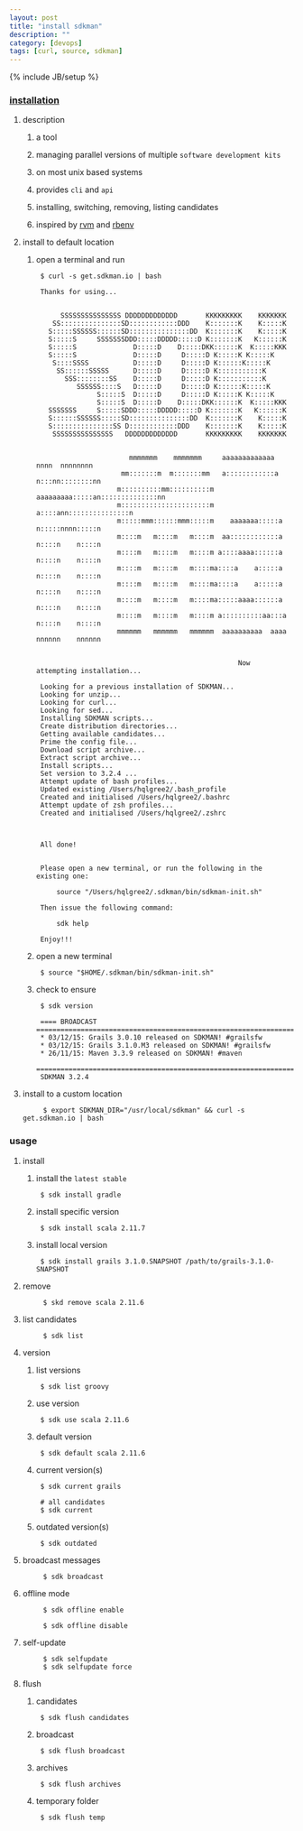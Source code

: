 ```yaml
---
layout: post
title: "install sdkman"
description: ""
category: [devops]
tags: [curl, source, sdkman]
---
```

{% include JB/setup %}


### [installation](http://sdkman.io/install.html)

1. description

    1. a tool

    1. managing parallel versions of multiple `software development kits`

    1. on most unix based systems

    1. provides `cli` and `api`

    1. installing, switching, removing, listing candidates

    1. inspired by [rvm](https://rvm.io/) and [rbenv](https://github.com/sstephenson/rbenv)

1. install to default location

    1. open a terminal and run

            $ curl -s get.sdkman.io | bash

            Thanks for using...


                 SSSSSSSSSSSSSSS DDDDDDDDDDDDD       KKKKKKKKK    KKKKKKK
               SS:::::::::::::::SD::::::::::::DDD    K:::::::K    K:::::K
              S:::::SSSSSS::::::SD:::::::::::::::DD  K:::::::K    K:::::K
              S:::::S     SSSSSSSDDD:::::DDDDD:::::D K:::::::K   K::::::K
              S:::::S              D:::::D    D:::::DKK::::::K  K:::::KKK
              S:::::S              D:::::D     D:::::D K:::::K K:::::K
               S::::SSSS           D:::::D     D:::::D K::::::K:::::K
                SS::::::SSSSS      D:::::D     D:::::D K:::::::::::K
                  SSS::::::::SS    D:::::D     D:::::D K:::::::::::K
                     SSSSSS::::S   D:::::D     D:::::D K::::::K:::::K
                          S:::::S  D:::::D     D:::::D K:::::K K:::::K
                          S:::::S  D:::::D    D:::::DKK::::::K  K:::::KKK
              SSSSSSS     S:::::SDDD:::::DDDDD:::::D K:::::::K   K::::::K
              S::::::SSSSSS:::::SD:::::::::::::::DD  K:::::::K    K:::::K
              S:::::::::::::::SS D::::::::::::DDD    K:::::::K    K:::::K
               SSSSSSSSSSSSSSS   DDDDDDDDDDDDD       KKKKKKKKK    KKKKKKK


                                  mmmmmmm    mmmmmmm     aaaaaaaaaaaaa  nnnn  nnnnnnnn
                                mm:::::::m  m:::::::mm   a::::::::::::a n:::nn::::::::nn
                               m::::::::::mm::::::::::m  aaaaaaaaa:::::an::::::::::::::nn
                               m::::::::::::::::::::::m           a::::ann:::::::::::::::n
                               m:::::mmm::::::mmm:::::m    aaaaaaa:::::a  n:::::nnnn:::::n
                               m::::m   m::::m   m::::m  aa::::::::::::a  n::::n    n::::n
                               m::::m   m::::m   m::::m a::::aaaa::::::a  n::::n    n::::n
                               m::::m   m::::m   m::::ma::::a    a:::::a  n::::n    n::::n
                               m::::m   m::::m   m::::ma::::a    a:::::a  n::::n    n::::n
                               m::::m   m::::m   m::::ma:::::aaaa::::::a  n::::n    n::::n
                               m::::m   m::::m   m::::m a::::::::::aa:::a n::::n    n::::n
                               mmmmmm   mmmmmm   mmmmmm  aaaaaaaaaa  aaaa nnnnnn    nnnnnn


                                                             Now attempting installation...

            Looking for a previous installation of SDKMAN...
            Looking for unzip...
            Looking for curl...
            Looking for sed...
            Installing SDKMAN scripts...
            Create distribution directories...
            Getting available candidates...
            Prime the config file...
            Download script archive...
            Extract script archive...
            Install scripts...
            Set version to 3.2.4 ...
            Attempt update of bash profiles...
            Updated existing /Users/hqlgree2/.bash_profile
            Created and initialised /Users/hqlgree2/.bashrc
            Attempt update of zsh profiles...
            Created and initialised /Users/hqlgree2/.zshrc



            All done!


            Please open a new terminal, or run the following in the existing one:

                source "/Users/hqlgree2/.sdkman/bin/sdkman-init.sh"

            Then issue the following command:

                sdk help

            Enjoy!!!

    1. open a new terminal

            $ source "$HOME/.sdkman/bin/sdkman-init.sh"

    1. check to ensure

            $ sdk version

            ==== BROADCAST =================================================================
            * 03/12/15: Grails 3.0.10 released on SDKMAN! #grailsfw
            * 03/12/15: Grails 3.1.0.M3 released on SDKMAN! #grailsfw
            * 26/11/15: Maven 3.3.9 released on SDKMAN! #maven
            ================================================================================
            SDKMAN 3.2.4

1. install to a custom location

            $ export SDKMAN_DIR="/usr/local/sdkman" && curl -s get.sdkman.io | bash

### usage

1. install

    1. install the `latest stable`

            $ sdk install gradle

    1. install specific version

            $ sdk install scala 2.11.7

    1. install  local version

            $ sdk install grails 3.1.0.SNAPSHOT /path/to/grails-3.1.0-SNAPSHOT

1. remove

            $ skd remove scala 2.11.6

1. list candidates

            $ sdk list

1. version

    1. list versions

            $ sdk list groovy

    1. use version

            $ sdk use scala 2.11.6

    1. default version

            $ sdk default scala 2.11.6

    1. current version(s)

            $ sdk current grails

            # all candidates
            $ sdk current

    1. outdated version(s)

            $ sdk outdated

1. broadcast messages

            $ sdk broadcast

1. offline mode

            $ sdk offline enable

            $ sdk offline disable

1. self-update

            $ sdk selfupdate
            $ sdk selfupdate force

1. flush

    1. candidates

            $ sdk flush candidates

    1. broadcast

            $ sdk flush broadcast

    1. archives

            $ sdk flush archives

    1. temporary folder

            $ sdk flush temp